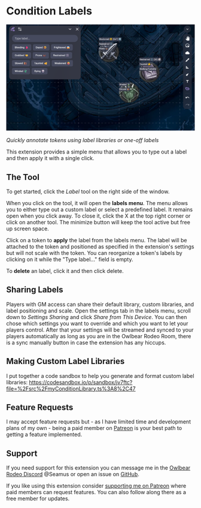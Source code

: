 # Condition Labels

![Hero Image](https://raw.githubusercontent.com/SeamusFinlayson/condition-labels/refs/heads/main/docs/HeroImage.png)

_Quickly annotate tokens using label libraries or one-off labels_

This extension provides a simple menu that allows you to type out a label and then apply it with a single click.

## The Tool

To get started, click the _Label_ tool on the right side of the window.

When you click on the tool, it will open the **labels menu**. The menu allows you to either type out a custom label or select a predefined label. It remains open when you click away. To close it, click the X at the top right corner or click on another tool. The minimize button will keep the tool active but free up screen space.

Click on a token to **apply** the label from the labels menu. The label will be attached to the token and positioned as specified in the extension's settings but will not scale with the token. You can reorganize a token's labels by clicking on it while the "Type label..." field is empty.

To **delete** an label, click it and then click delete.

## Sharing Labels

Players with GM access can share their default library, custom libraries, and label positioning and scale. Open the settings tab in the labels menu, scroll down to _Settings Sharing_ and click _Share from This Device_. You can then chose which settings you want to override and which you want to let your players control. After that your settings will be streamed and synced to your players automatically as long as you are in the Owlbear Rodeo Room, there is a sync manually button in case the extension has any hiccups.

## Making Custom Label Libraries

I put together a code sandbox to help you generate and format custom label libraries: https://codesandbox.io/p/sandbox/jv7ftc?file=%2Fsrc%2FmyConditionLibrary.ts%3A8%2C47

## Feature Requests

I may accept feature requests but - as I have limited time and development plans of my own - being a paid member on [Patreon](https://www.patreon.com/SeamusFinlayson) is your best path to getting a feature implemented.

## Support

If you need support for this extension you can message me in the [Owlbear Rodeo Discord](https://discord.gg/yWSErB6Qaj) @Seamus or open an issue on [GitHub](https://github.com/SeamusFinlayson/condition-labels).

If you like using this extension consider [supporting me on Patreon](https://www.patreon.com/SeamusFinlayson) where paid members can request features. You can also follow along there as a free member for updates.
